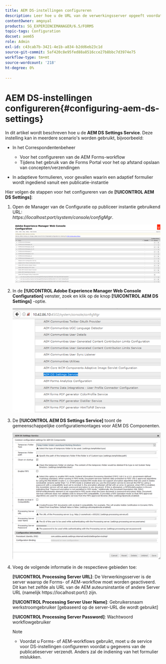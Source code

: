 ```yaml
---
title: AEM DS-instellingen configureren
description: Leer hoe u de URL van de verwerkingsserver opgeeft voordat u een formulier verzendt.
contentOwner: amgoyal
products: SG_EXPERIENCEMANAGER/6.5/FORMS
topic-tags: Configuration
docset: aem65
role: Admin
exl-id: c43cab7b-3421-4e1b-a834-b2dd6eb23c1d
source-git-commit: 5af420c8e95fed88a8516cce27b8bbc7d3974e75
workflow-type: tm+mt
source-wordcount: '218'
ht-degree: 0%

---
```


# AEM DS-instellingen configureren{#configuring-aem-ds-settings}

In dit artikel wordt beschreven hoe u de **AEM DS Settings Service**. Deze instelling kan in meerdere scenario&#39;s worden gebruikt, bijvoorbeeld:

* In het Correspondentenbeheer

   * Voor het configureren van de AEM Forms-workflow
   * Tijdens het gebruik van de Forms Portal voor het op afstand opslaan van concepten/verzendingen

* In adaptieve formulieren, voor gevallen waarin een adaptief formulier wordt ingediend vanuit een publicatie-instantie

Hier volgen de stappen voor het configureren van de **[!UICONTROL AEM DS Settings]**:

1. Open de Manager van de Configuratie op publiceer instantie gebruikend URL:\
   *https://localhost:port/system/console/configMgr*.

   ![Webconsole-configuratie AEM](assets/web_configuration_console_new.png)

1. In de **[!UICONTROL Adobe Experience Manager Web Console Configuration]** venster, zoek en klik op de knop **[!UICONTROL AEM DS Settings]** -optie.

   ![DS-instellingen](assets/ds_settings_new.png)

1. De **[!UICONTROL AEM DS Settings Service]** toont de gemeenschappelijke configuratiemontages voor AEM DS Componenten.

   ![DS Settings Service](assets/ds_settings_service_new.png)

1. Voeg de volgende informatie in de respectieve gebieden toe:

   **[!UICONTROL Processing Server URL]**: De Verwerkingsserver is de server waarop de Forms- of AEM-workflow moet worden geactiveerd. Dit kan het zelfde als URL van de AEM auteursinstantie of andere Server URL (namelijk https://localhost:port/) zijn.

   **[!UICONTROL Processing Server User Name]**: Gebruikersnaam werkstroomgebruiker [gebaseerd op de server-URL die wordt gebruikt]

   **[!UICONTROL Processing Server Password]**: Wachtwoord workflowgebruiker

   >[!NOTE]
   >
   >
   >    
   >    
   >    * Voordat u Forms- of AEM-workflows gebruikt, moet u de service voor DS-instellingen configureren voordat u gegevens van de publicatieserver verzendt. Anders zal de indiening van het formulier mislukken.
   >    
   >
